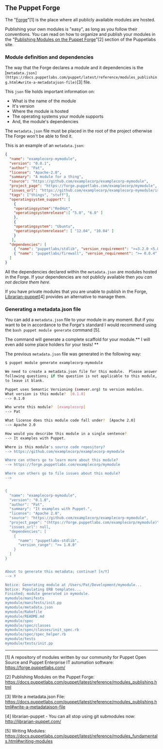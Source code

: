 ## The Puppet Forge

The "[Forge](https://forge.puppetlabs.com/)"[1] is the place where all publicly available modules are hosted.

Publishing your own modules is "easy", as long as you follow their conventions. You can read on how to organize and publish your modules in the "[Publishing Modules on the Puppet Forge](https://docs.puppetlabs.com/puppet/latest/reference/modules_publishing.html)"[2] section of the Puppetlabs site.

### Module definition and dependencies

The way that the Forge declares a module and it dependencies is the [`metadata.json](https://docs.puppetlabs.com/puppet/latest/reference/modules_publishing.html#write-a-metadatajson-file)`[3] file. 

This `json` file holds important information on:
* What is the name of the module
* It's version
* Where the module is hosted
* The operating systems your module supports
* And, the module's dependencies

The `metadata.json` file must be placed in the root of the project otherwise The Forge won't be able to find it.

This is an example of an `metadata.json`:

```json
{
  "name": "examplecorp-mymodule",
  "version": "0.0.1",
  "author": "Pat",
  "license": "Apache-2.0",
  "summary": "A module for a thing",
  "source": "https://github.com/examplecorp/examplecorp-mymodule",
  "project_page": "https://forge.puppetlabs.com/examplecorp/mymodule",
  "issues_url": "https://github.com/examplecorp/examplecorp-mymodule/issues",
  "tags": ["things", "stuff"],
  "operatingsystem_support": [
    {
    "operatingsystem":"RedHat",
    "operatingsystemrelease":[ "5.0", "6.0" ]
    },
    {
    "operatingsystem": "Ubuntu",
    "operatingsystemrelease": [ "12.04", "10.04" ]
    }
   ],
  "dependencies": [
    { "name": "puppetlabs/stdlib", "version_requirement": ">=3.2.0 <5.0.0" },
    { "name": "puppetlabs/firewall", "version_requirement": ">= 0.0.4" }
  ]
}
```

All the dependencies declared within the `metadata.json` are modules hosted in the Forge. If your dependencies are not publicly available then *you can not declare them here*. 

If you have private modules that you are unable to publish in the Forge, [Librarian-puppet](http://librarian-puppet.com/)[4] provides an alternative to manage them.

### Generating a metadata.json file

You can add a `metadata.json` file to your module in any moment. But if you want to be in accordance to the Forge's standard I would recommend using the `bash puppet module generate` command [5].

The command will generate a complete scaffold for your module.** I will even add some place holders for your tests! **

The previous `metadata.json` file was generated in the following way:

```bash
$ puppet module generate examplecorp-mymodule

We need to create a metadata.json file for this module.  Please answer the
following questions; if the question is not applicable to this module, feel free
to leave it blank.

Puppet uses Semantic Versioning (semver.org) to version modules.
What version is this module?  [0.1.0]
--> 0.1.0

Who wrote this module?  [examplecorp]
--> Pat

What license does this module code fall under?  [Apache 2.0]
--> Apache 2.0

How would you describe this module in a single sentence?
--> It examples with Puppet.

Where is this module's source code repository?
--> https://github.com/examplecorp/examplecorp-mymodule

Where can others go to learn more about this module?
--> https://forge.puppetlabs.com/examplecorp/mymodule

Where can others go to file issues about this module?
-->


{
  "name": "examplecorp-mymodule",
  "version": "0.1.0",
  "author": "Pat",
  "summary": "It examples with Puppet.",
  "license": "Apache 2.0",
  "source": "https://github.com/examplecorp/examplecorp-mymodule",
  "project_page": "(https://forge.puppetlabs.com/examplecorp/mymodule)",
  "issues_url": null,
  "dependencies": [
    {
      "name": "puppetlabs-stdlib",
      "version_range": ">= 1.0.0"
    }
  ]
}


About to generate this metadata; continue? [n/Y]
--> Y

Notice: Generating module at /Users/Pat/Development/mymodule...
Notice: Populating ERB templates...
Finished; module generated in mymodule.
mymodule/manifests
mymodule/manifests/init.pp
mymodule/metadata.json
mymodule/Rakefile
mymodule/README.md
mymodule/spec
mymodule/spec/classes
mymodule/spec/classes/init_spec.rb
mymodule/spec/spec_helper.rb
mymodule/tests
mymodule/tests/init.pp
```

---

[1] A repository of modules written by our community for Puppet Open Source and Puppet Enterprise IT automation software:  https://forge.puppetlabs.com/

[2] Publishing Modules on the Puppet Forge: https://docs.puppetlabs.com/puppet/latest/reference/modules_publishing.html

[3] Write a metadata.json File: https://docs.puppetlabs.com/puppet/latest/reference/modules_publishing.html#write-a-metadatajson-file

[4] librarian-puppet - You can all stop using git submodules now: http://librarian-puppet.com/

[5] Writing Modules: https://docs.puppetlabs.com/puppet/latest/reference/modules_fundamentals.html#writing-modules